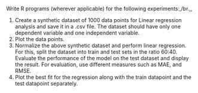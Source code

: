 Write R programs (wherever applicable) for the following experiments:,/br.,,
1. Create a synthetic dataset of 1000 data points for Linear regression analysis and save it in a .csv file. The dataset should have only one dependent variable and one independent variable.
2. Plot the data points.
3. Normalize the above synthetic dataset and perform linear regression. For this, split the dataset into train and test sets in the ratio 60:40. Evaluate the performance of the model on the test dataset and display the result. For evaluation, use different measures such as MAE, and RMSE.
4. Plot the best fit for the regression along with the train datapoint and the test datapoint separately.
